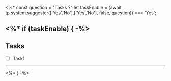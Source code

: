 <%*
const question = "Tasks ?"
let taskEnable = (await tp.system.suggester(['Yes','No'],['Yes','No'], false, question)) === 'Yes';

<%* if (taskEnable) { -%>
---
## Tasks
- [ ] Task1
---
<%* } -%>